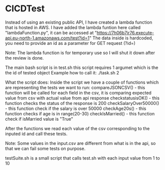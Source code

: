 # CICDTest

Instead of using an existing public API, I have created a lambda function that is hosted in AWS.
I have added the lambda funtion here called "lambdaFunction.py", it can be accessed at "https://7h06b7ir76.execute-api.eu-north-1.amazonaws.com/test?id=1"
The data inside is hardcoded, you need to provide an id as a parameter for GET request (?id=)

Note: The lambda function is for temporary use so I will shut it down after the review is done.

The main bash script is in test.sh
this script requires 1 argumet which is the the id of tested object
Example how to call it:
./task.sh 2

What the script does:
Inside the script we have a couple of functions which are representing the tests we want to run:
compareJSONCSV() - this function will be called for each field in the csv, it is comparing expected value from csv with actual value from api response
checkstatusisOK() - this function checks the status of the response is 200
checkSalaryOver50000() - this function check if the salary is over 50000
checkAge20s() - this function checks if age is in range(20-30)
checkIsMarried() - this function check if isMarried value is "True"

After the functions we read each value of the csv corresponding to the inputed id and call these tests.

Note: Some values in the input.csv are different from what is in the api, so that we can fail some tests on purpose.

testSuite.sh is a small script that calls test.sh with each input value from 1 to 10

